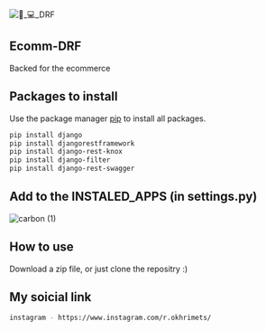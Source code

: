 
![👨_💻_DRF](https://user-images.githubusercontent.com/94143966/155389429-656125a4-d1ff-4fb2-8121-1bf9935381e3.png)

## Ecomm-DRF
Backed for the ecommerce
## Packages to install
Use the package manager [pip](https://pip.pypa.io/en/stable/) to install all packages.

```bash
pip install django
pip install djangorestframework
pip install django-rest-knox
pip install django-filter
pip install django-rest-swagger
```

## Add to the INSTALED_APPS (in settings.py)
![carbon (1)](https://user-images.githubusercontent.com/94143966/155390453-33fa97ad-6242-47c8-91ab-2d7e39eaf65d.png)

## How to use
Download a zip file, or just clone the repositry :)

## My soicial link
```bash
instagram - https://www.instagram.com/r.okhrimets/
```
